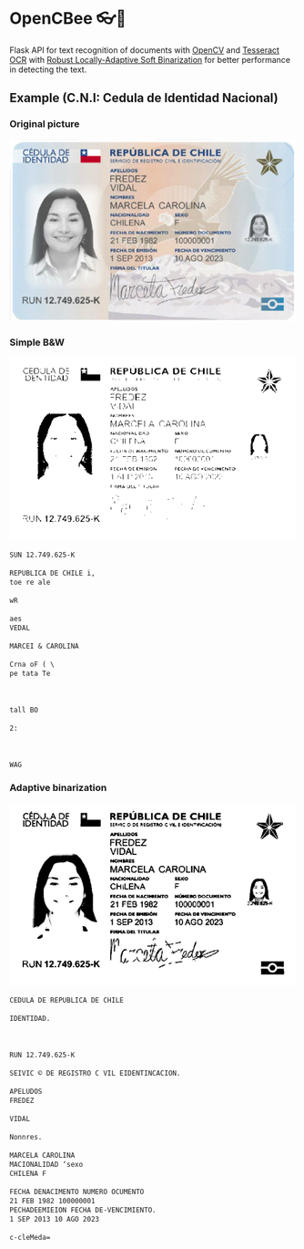 # OpenCBee 👓🐝

Flask API for text recognition of documents with [OpenCV](https://opencv.org/) and [Tesseract OCR](https://github.com/tesseract-ocr/tesseract) with [Robust Locally-Adaptive Soft Binarization](https://stackoverflow.com/a/57103789) for better performance in detecting the text.

## Example (C.N.I: Cedula de Identidad Nacional)

### Original picture

![original picture](img/org.jpg)

### Simple B&W

![black and white](img/b&n.png)

```
SUN 12.749.625-K

REPUBLICA DE CHILE i,
toe re ale

wR

aes
VEDAL

MARCEI & CAROLINA

Crna oF ( \
pe tata Te

  

tall BO

2:

 

WAG
```

### Adaptive binarization

![black and white](img/proc.png)

```
CEDULA DE REPUBLICA DE CHILE

IDENTIDAD.

 

RUN 12.749.625-K

SEIVIC © DE REGISTRO C VIL EIDENTINCACION.

APELUDOS
FREDEZ

VIDAL

Nonnres.

MARCELA CAROLINA
MACIONALIDAD ‘sexo
CHILENA F

FECHA DENACIMENTO NUMERO OCUMENTO
21 FEB 1982 100000001
PECHADEEMIEION FECHA DE-VENCIMIENTO.
1 SEP 2013 10 AGO 2023

c-cleMeda=
```